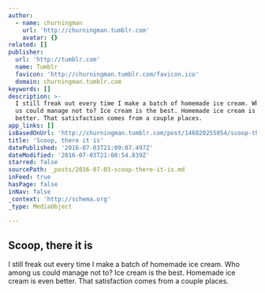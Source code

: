 ```yaml
---
author:
  - name: churningman
    url: 'http://churningman.tumblr.com'
    avatar: {}
related: []
publisher:
  url: 'http://tumblr.com'
  name: Tumblr
  favicon: 'http://churningman.tumblr.com/favicon.ico'
  domain: churningman.tumblr.com
keywords: []
description: >-
  I still freak out every time I make a batch of homemade ice cream. Who among
  us could manage not to? Ice cream is the best. Homemade ice cream is even
  better. That satisfaction comes from a couple places.
app_links: []
isBasedOnUrl: 'http://churningman.tumblr.com/post/146820255054/scoop-there-it-is'
title: 'Scoop, there it is'
datePublished: '2016-07-03T21:09:07.497Z'
dateModified: '2016-07-03T21:08:54.839Z'
starred: false
sourcePath: _posts/2016-07-03-scoop-there-it-is.md
inFeed: true
hasPage: false
inNav: false
_context: 'http://schema.org'
_type: MediaObject

---
```

<article style=""><h1>Scoop, there it is</h1><p>I still freak out every time I make a batch of homemade ice cream. Who among us could manage not to? Ice cream is the best. Homemade ice cream is even better. That satisfaction comes from a couple places.</p></article>